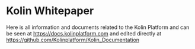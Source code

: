 # Kolin Whitepaper

Here is all information and documents related to the Kolin Platform and can be seen at https://docs.kolinplatform.com
and edited directly at https://github.com/Kolinplatform/Kolin_Documentation

